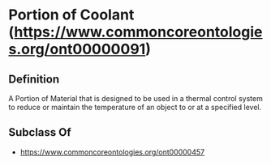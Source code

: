 # Portion of Coolant (https://www.commoncoreontologies.org/ont00000091)

## Definition
A Portion of Material that is designed to be used in a thermal control system to reduce or maintain the temperature of an object to or at a specified level.

## Subclass Of
- https://www.commoncoreontologies.org/ont00000457

